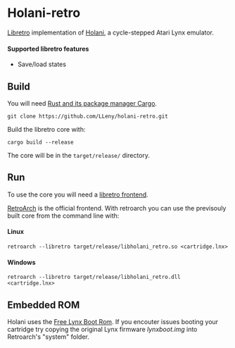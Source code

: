 # Holani-retro
[Libretro](https://www.libretro.com/) implementation of [Holani](https://github.com/LLeny/holani), a cycle-stepped Atari Lynx emulator.

#### Supported libretro features
* Save/load states

## Build
You will need [Rust and its package manager Cargo](https://www.rust-lang.org/). 

```
git clone https://github.com/LLeny/holani-retro.git
```

Build the libretro core with:

```
cargo build --release
```

The core will be in the `target/release/` directory.

## Run
To use the core you will need a [libretro frontend](https://www.libretro.com/index.php/powered-by-libretro/).

[RetroArch](https://www.retroarch.com/) is the official frontend.
With retroarch you can use the previsouly built core from the command line with:

#### Linux
```
retroarch --libretro target/release/libholani_retro.so <cartridge.lnx>
```

#### Windows
```
retroarch --libretro target/release/libholani_retro.dll <cartridge.lnx>
```

## Embedded ROM
Holani uses the [Free Lynx Boot Rom](http://lynxdev.atari.org). If you encouter issues booting your cartridge try copying the original Lynx firmware *lynxboot.img* into Retroarch's "system" folder.
